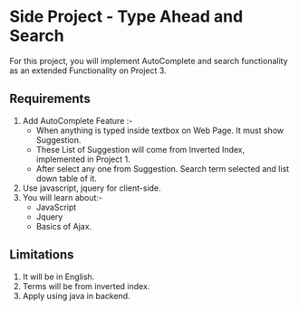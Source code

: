 
Side Project  - Type Ahead and Search
===========================================

For this project, you will implement AutoComplete and search functionality as an extended Functionality on Project 3.

## Requirements

1. Add AutoComplete Feature :- 
    - When anything is typed inside textbox on Web Page. It must show Suggestion. 
    - These List of Suggestion will come from Inverted Index, implemented in Project 1.
    - After select any one from Suggestion. Search term selected and list down table of it.
 2. Use javascript, jquery for client-side.
 3. You will learn about:-
    - JavaScript
    - Jquery
    - Basics of Ajax.
    
## Limitations 

1. It will be in English.
2. Terms will be from inverted index.
3. Apply using java in backend. 

